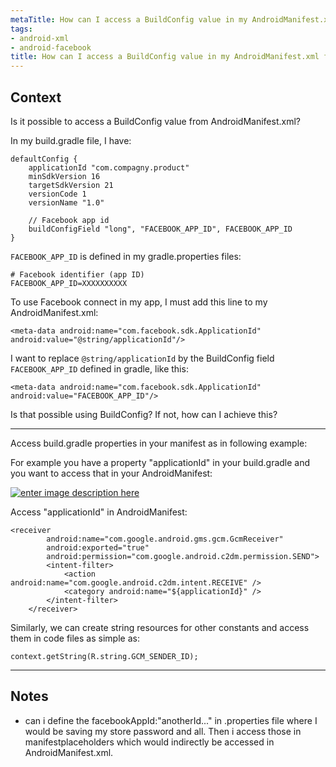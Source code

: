 ```yaml
---
metaTitle: How can I access a BuildConfig value in my AndroidManifest.xml file
tags:
- android-xml
- android-facebook
title: How can I access a BuildConfig value in my AndroidManifest.xml file
---
```


## Context

Is it possible to access a BuildConfig value from AndroidManifest.xml?


In my build.gradle file, I have:



```
defaultConfig {
    applicationId "com.compagny.product"
    minSdkVersion 16
    targetSdkVersion 21
    versionCode 1
    versionName "1.0"

    // Facebook app id
    buildConfigField "long", "FACEBOOK_APP_ID", FACEBOOK_APP_ID
}

```

`FACEBOOK_APP_ID` is defined in my gradle.properties files:



```
# Facebook identifier (app ID)
FACEBOOK_APP_ID=XXXXXXXXXX

```

To use Facebook connect in my app, I must add this line to my AndroidManifest.xml:



```
<meta-data android:name="com.facebook.sdk.ApplicationId" android:value="@string/applicationId"/> 

```

I want to replace `@string/applicationId` by the BuildConfig field `FACEBOOK_APP_ID` defined in gradle, like this:



```
<meta-data android:name="com.facebook.sdk.ApplicationId" android:value="FACEBOOK_APP_ID"/> 

```

Is that possible using BuildConfig? If not, how can I achieve this?



---

Access build.gradle properties in your manifest as in following example:


For example you have a property "applicationId" in your build.gradle and you want to access that in your AndroidManifest:


[![enter image description here](https://i.stack.imgur.com/7Pk0w.png)](https://i.stack.imgur.com/7Pk0w.png)


Access "applicationId" in AndroidManifest:



```
<receiver
        android:name="com.google.android.gms.gcm.GcmReceiver"
        android:exported="true"
        android:permission="com.google.android.c2dm.permission.SEND">
        <intent-filter>
            <action android:name="com.google.android.c2dm.intent.RECEIVE" />
            <category android:name="${applicationId}" />
        </intent-filter>
    </receiver>

```

Similarly, we can create string resources for other constants and access them in code files as simple as:



```
context.getString(R.string.GCM_SENDER_ID);

```


---

## Notes

- can i define the facebookAppId:"anotherId..." in .properties file where I would be saving my store password and all. Then i access those in manifestplaceholders which would indirectly be accessed in AndroidManifest.xml.
